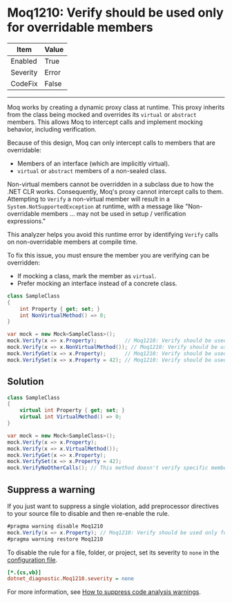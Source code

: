 # Moq1210: Verify should be used only for overridable members

| Item     | Value |
| -------- | ----- |
| Enabled  | True  |
| Severity | Error |
| CodeFix  | False |
---

Moq works by creating a dynamic proxy class at runtime. This proxy inherits from the class being mocked and overrides its `virtual` or `abstract` members. This allows Moq to intercept calls and implement mocking behavior, including verification.

Because of this design, Moq can only intercept calls to members that are overridable:
- Members of an interface (which are implicitly virtual).
- `virtual` or `abstract` members of a non-sealed class.

Non-virtual members cannot be overridden in a subclass due to how the .NET CLR works. Consequently, Moq's proxy cannot intercept calls to them. Attempting to `Verify` a non-virtual member will result in a `System.NotSupportedException` at runtime, with a message like "Non-overridable members ... may not be used in setup / verification expressions."

This analyzer helps you avoid this runtime error by identifying `Verify` calls on non-overridable members at compile time.

To fix this issue, you must ensure the member you are verifying can be overridden:
- If mocking a class, mark the member as `virtual`.
- Prefer mocking an interface instead of a concrete class.

```csharp
class SampleClass
{
    int Property { get; set; }
    int NonVirtualMethod() => 0;
}

var mock = new Mock<SampleClass>();
mock.Verify(x => x.Property);         // Moq1210: Verify should be used only for overridable members
mock.Verify(x => x.NonVirtualMethod()); // Moq1210: Verify should be used only for overridable members
mock.VerifyGet(x => x.Property);      // Moq1210: Verify should be used only for overridable members
mock.VerifySet(x => x.Property = 42); // Moq1210: Verify should be used only for overridable members
```

## Solution

```csharp
class SampleClass
{
    virtual int Property { get; set; }
    virtual int VirtualMethod() => 0;
}

var mock = new Mock<SampleClass>();
mock.Verify(x => x.Property);
mock.Verify(x => x.VirtualMethod());
mock.VerifyGet(x => x.Property);
mock.VerifySet(x => x.Property = 42);
mock.VerifyNoOtherCalls(); // This method doesn't verify specific members, so it's always valid
```

## Suppress a warning

If you just want to suppress a single violation, add preprocessor directives to
your source file to disable and then re-enable the rule.

```csharp
#pragma warning disable Moq1210
mock.Verify(x => x.Property); // Moq1210: Verify should be used only for overridable members
#pragma warning restore Moq1210
```

To disable the rule for a file, folder, or project, set its severity to `none`
in the
[configuration file](https://learn.microsoft.com/en-us/dotnet/fundamentals/code-analysis/configuration-files).

```ini
[*.{cs,vb}]
dotnet_diagnostic.Moq1210.severity = none
```

For more information, see
[How to suppress code analysis warnings](https://learn.microsoft.com/en-us/dotnet/fundamentals/code-analysis/suppress-warnings).